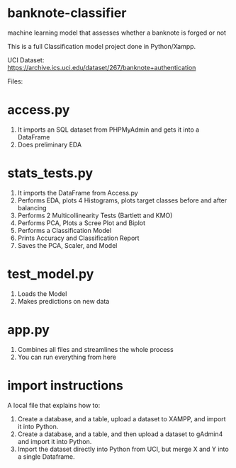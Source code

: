 # banknote-classifier
machine learning model that assesses whether a banknote is forged or not

This is a full Classification model project done in Python/Xampp.

UCI Dataset: https://archive.ics.uci.edu/dataset/267/banknote+authentication

Files: 

# access.py
1. It imports an SQL dataset from PHPMyAdmin and gets it into a DataFrame
2. Does preliminary EDA
   
# stats_tests.py
1. It imports the DataFrame from Access.py
2. Performs EDA, plots 4 Histograms, plots target classes before and after balancing
3. Performs 2 Multicollinearity Tests (Bartlett and KMO)
4. Performs PCA, Plots a Scree Plot and Biplot
5. Performs a Classification Model
6. Prints Accuracy and Classification Report
7. Saves the PCA, Scaler, and Model

# test_model.py
1. Loads the Model
2. Makes predictions on new data

# app.py
1. Combines all files and streamlines the whole process
2. You can run everything from here

# import instructions
A local file that explains how to:
1.  Create a database, and a table, upload a dataset to XAMPP, and import it into Python.
2.  Create a database, and a table, and then upload a dataset to gAdmin4 and import it into Python.
3.  Import the dataset directly into Python from UCI, but merge X and Y into a single Dataframe.

